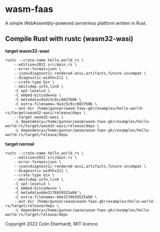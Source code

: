 # wasm-faas

A simple WebAssembly-powered serverless platform written in Rust.

## Compile Rust with rustc (wasm32-wasi)

**target wasm32-wasi**
```
rustc --crate-name hello_world_rs \
    --edition=2021 src/main.rs \
    --error-format=json \
    --json=diagnostic-rendered-ansi,artifacts,future-incompat \
    --diagnostic-width=211 \
    --crate-type bin \
    --emit=dep-info,link \
    -C opt-level=3 \
    -C embed-bitcode=no \
    -C metadata=9a3c5c9cc0837b06 \
    -C extra-filename=-9a3c5c9cc0837b06 \
    --out-dir /home/gunnar/wasm-faas-gkr/examples/hello-world-rs/target/wasm32-wasi/release/deps \
    --target wasm32-wasi \
    -L dependency=/home/gunnar/wasm/wasm-faas-gkr/examples/hello-world-rs/target/wasm32-wasi/release/deps \
    -L dependency=/home/gunnar/wasm/wasm-faas-gkr/examples/hello-world-rs/target/release/deps
```

**target normal**
```
rustc --crate-name hello_world_rs \
    --edition=2021 src/main.rs \
    --error-format=json \
    --json=diagnostic-rendered-ansi,artifacts,future-incompat \
    --diagnostic-width=211 \
    --crate-type bin \
    --emit=dep-info,link \
    -C opt-level=3 \
    -C embed-bitcode=no \
    -C metadata=b6e3176b59525a0d \
    -C extra-filename=-b6e3176b59525a0d \
    --out-dir /home/gunnar/wasm/wasm-faas-gkr/examples/hello-world-rs/target/release/deps \
    -L dependency=/home/gunnar/wasm/wasm-faas-gkr/examples/hello-world-rs/target/release/deps
```

Copyright 2022 Colin Eberhardt, MIT licence.
